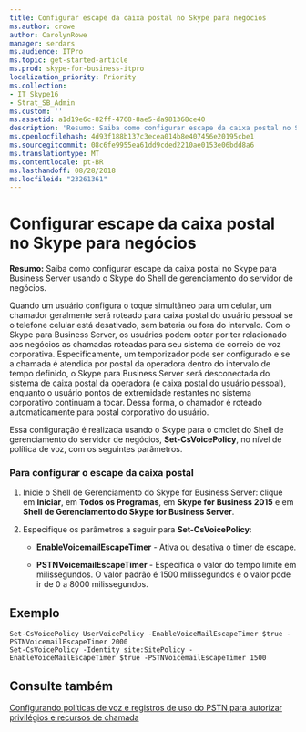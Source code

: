 ```yaml
---
title: Configurar escape da caixa postal no Skype para negócios
ms.author: crowe
author: CarolynRowe
manager: serdars
ms.audience: ITPro
ms.topic: get-started-article
ms.prod: skype-for-business-itpro
localization_priority: Priority
ms.collection:
- IT_Skype16
- Strat_SB_Admin
ms.custom: ''
ms.assetid: a1d19e6c-82ff-4768-8ae5-da981368ce40
description: 'Resumo: Saiba como configurar escape da caixa postal no Skype para Business Server usando o Skype do Shell de gerenciamento do servidor de negócios.'
ms.openlocfilehash: 4d93f188b137c3ecea014b8e407456e20195cbe1
ms.sourcegitcommit: 08c6fe9955ea61dd9cded2210ae0153e06bdd8a6
ms.translationtype: MT
ms.contentlocale: pt-BR
ms.lasthandoff: 08/28/2018
ms.locfileid: "23261361"
---
```

# <a name="configure-voice-mail-escape-in-skype-for-business"></a>Configurar escape da caixa postal no Skype para negócios

**Resumo:** Saiba como configurar escape da caixa postal no Skype para Business Server usando o Skype do Shell de gerenciamento do servidor de negócios.

Quando um usuário configura o toque simultâneo para um celular, um chamador geralmente será roteado para caixa postal do usuário pessoal se o telefone celular está desativado, sem bateria ou fora do intervalo. Com o Skype para Business Server, os usuários podem optar por ter relacionado aos negócios as chamadas roteadas para seu sistema de correio de voz corporativa. Especificamente, um temporizador pode ser configurado e se a chamada é atendida por postal da operadora dentro do intervalo de tempo definido, o Skype para Business Server será desconectada do sistema de caixa postal da operadora (e caixa postal do usuário pessoal), enquanto o usuário pontos de extremidade restantes no sistema corporativo continuam a tocar. Dessa forma, o chamador é roteado automaticamente para postal corporativo do usuário.

Essa configuração é realizada usando o Skype para o cmdlet do Shell de gerenciamento do servidor de negócios, **Set-CsVoicePolicy**, no nível de política de voz, com os seguintes parâmetros.

### <a name="to-configure-voice-mail-escape"></a>Para configurar o escape da caixa postal

1. Inicie o Shell de Gerenciamento do Skype for Business Server: clique em **Iniciar**, em **Todos os Programas**, em **Skype for Business 2015** e em **Shell de Gerenciamento do Skype for Business Server**.

2. Especifique os parâmetros a seguir para **Set-CsVoicePolicy**:

   - **EnableVoicemailEscapeTimer** - Ativa ou desativa o timer de escape.

   - **PSTNVoicemailEscapeTimer** - Especifica o valor do tempo limite em milissegundos. O valor padrão é 1500 milissegundos e o valor pode ir de 0 a 8000 milissegundos.

## <a name="example"></a>Exemplo

```
Set-CsVoicePolicy UserVoicePolicy -EnableVoiceMailEscapeTimer $true - PSTNVoicemailEscapeTimer 2000
Set-CsVoicePolicy -Identity site:SitePolicy -EnableVoiceMailEscapeTimer $true -PSTNVoicemailEscapeTimer 1500
```

## <a name="see-also"></a>Consulte também

[Configurando políticas de voz e registros de uso do PSTN para autorizar privilégios e recursos de chamada](https://technet.microsoft.com/library/63f22010-a3d7-4cbd-86e8-6fc0e13c2b84.aspx)

